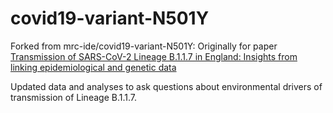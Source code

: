 # covid19-variant-N501Y

Forked from mrc-ide/covid19-variant-N501Y:
Originally for paper [Transmission of SARS-CoV-2 Lineage B.1.1.7 in England: Insights from linking epidemiological and genetic data](https://www.imperial.ac.uk/mrc-global-infectious-disease-analysis/covid-19/report-42-sars-cov-2-variant/)

Updated data and analyses to ask questions about environmental drivers of transmission of Lineage B.1.1.7.
